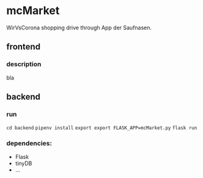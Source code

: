 # mcMarket
WirVsCorona shopping drive through App der Saufnasen.

## frontend
### description
bla

## backend

### run
`cd backend`
`pipenv install`
`export export FLASK_APP=mcMarket.py`
`flask run`

### dependencies:
* Flask
* tinyDB
* ...

